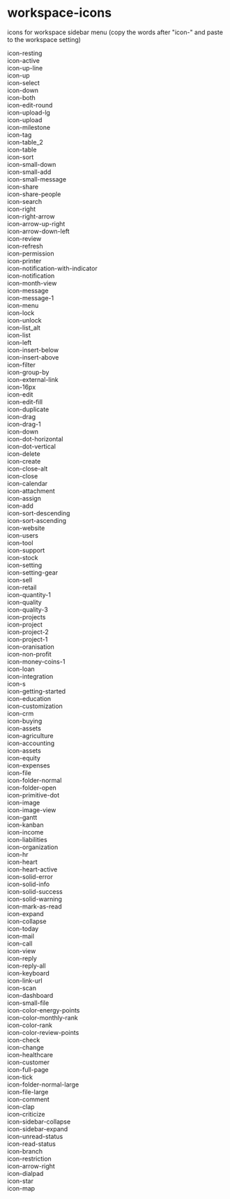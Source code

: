 # workspace-icons
icons for workspace sidebar menu (copy the words after "icon-" and paste to the workspace setting)

icon-resting  
icon-active  
icon-up-line  
icon-up  
icon-select  
icon-down  
icon-both  
icon-edit-round  
icon-upload-lg  
icon-upload  
icon-milestone  
icon-tag  
icon-table_2  
icon-table  
icon-sort  
icon-small-down  
icon-small-add  
icon-small-message  
icon-share  
icon-share-people  
icon-search  
icon-right  
icon-right-arrow  
icon-arrow-up-right  
icon-arrow-down-left  
icon-review  
icon-refresh  
icon-permission  
icon-printer  
icon-notification-with-indicator  
icon-notification  
icon-month-view  
icon-message  
icon-message-1  
icon-menu  
icon-lock  
icon-unlock  
icon-list_alt  
icon-list  
icon-left  
icon-insert-below  
icon-insert-above  
icon-filter  
icon-group-by  
icon-external-link  
icon-16px  
icon-edit  
icon-edit-fill  
icon-duplicate  
icon-drag  
icon-drag-1  
icon-down  
icon-dot-horizontal  
icon-dot-vertical  
icon-delete  
icon-create  
icon-close-alt  
icon-close  
icon-calendar  
icon-attachment  
icon-assign  
icon-add  
icon-sort-descending  
icon-sort-ascending  
icon-website  
icon-users  
icon-tool  
icon-support  
icon-stock  
icon-setting  
icon-setting-gear  
icon-sell  
icon-retail  
icon-quantity-1  
icon-quality  
icon-quality-3  
icon-projects  
icon-project  
icon-project-2  
icon-project-1  
icon-oranisation  
icon-non-profit  
icon-money-coins-1  
icon-loan  
icon-integration  
icon-s  
icon-getting-started  
icon-education  
icon-customization  
icon-crm  
icon-buying  
icon-assets  
icon-agriculture  
icon-accounting  
icon-assets  
icon-equity  
icon-expenses  
icon-file  
icon-folder-normal  
icon-folder-open  
icon-primitive-dot  
icon-image  
icon-image-view  
icon-gantt  
icon-kanban  
icon-income  
icon-liabilities  
icon-organization  
icon-hr  
icon-heart  
icon-heart-active  
icon-solid-error  
icon-solid-info  
icon-solid-success  
icon-solid-warning  
icon-mark-as-read  
icon-expand  
icon-collapse  
icon-today  
icon-mail  
icon-call  
icon-view  
icon-reply  
icon-reply-all  
icon-keyboard  
icon-link-url  
icon-scan  
icon-dashboard  
icon-small-file  
icon-color-energy-points  
icon-color-monthly-rank  
icon-color-rank  
icon-color-review-points  
icon-check  
icon-change  
icon-healthcare  
icon-customer  
icon-full-page  
icon-tick  
icon-folder-normal-large  
icon-file-large  
icon-comment  
icon-clap  
icon-criticize  
icon-sidebar-collapse  
icon-sidebar-expand  
icon-unread-status  
icon-read-status  
icon-branch  
icon-restriction  
icon-arrow-right  
icon-dialpad  
icon-star  
icon-map  
